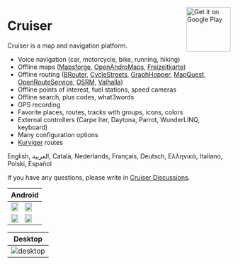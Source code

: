 <a href='https://play.google.com/store/apps/details?id=gr.talent.cruiser'><img alt='Get it on Google Play' src='https://play.google.com/intl/en_us/badges/static/images/badges/en_badge_web_generic.png' height='100' align='right'/></a>

# Cruiser

Cruiser is a map and navigation platform.

- Voice navigation (car, motorcycle, bike, running, hiking)
- Offline maps ([Mapsforge](https://download.mapsforge.org/), [OpenAndroMaps](https://www.openandromaps.org/en/), [Freizeitkarte](https://www.freizeitkarte-osm.de/android/en/index.html))
- Offline routing ([BRouter](https://brouter.de/), [CycleStreets](https://www.cyclestreets.net/), [GraphHopper](https://www.graphhopper.com/), [MapQuest](https://www.mapquest.com/), [OpenRouteService](https://openrouteservice.org/), [OSRM](https://project-osrm.org/), [Valhalla](https://valhalla.openstreetmap.de/))
- Offline points of interest, fuel stations, speed cameras
- Offline search, plus codes, what3words
- GPS recording
- Favorite places, routes, tracks with groups, icons, colors
- External controllers (Carpe Iter, Daytona, Parrot, WunderLINQ, keyboard)
- Many configuration options
- [Kurviger](https://kurviger.de/en) routes

English, العربية, Català, Nederlands, Français, Deutsch, Ελληνικά, Italiano, Polski, Español

If you have any questions, please write in [Cruiser Discussions](https://github.com/devemux86/cruiser/discussions).

|Android|
|-------|
|<img src="https://github.com/devemux86/cruiser/assets/3484020/9718940e-a823-4869-9c92-64498495574d" width="50%"/><img src="https://github.com/devemux86/cruiser/assets/3484020/881310dd-30ff-44af-afe5-cf7ec124c966" width="50%"/>|
|<img src="https://github.com/devemux86/cruiser/assets/3484020/4d516562-e6c3-4286-bacf-8e161b13209c" width="50%"/><img src="https://github.com/devemux86/cruiser/assets/3484020/c341cb60-90df-4547-963e-ce355bfb0844" width="50%"/>|

|Desktop|
|-------|
|![desktop](https://user-images.githubusercontent.com/3484020/210542646-0e5a6bfb-709e-4410-9329-3680068c44cf.png)|

